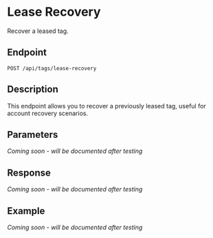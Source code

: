 # Lease Recovery

Recover a leased tag.

## Endpoint

```
POST /api/tags/lease-recovery
```

## Description

This endpoint allows you to recover a previously leased tag, useful for account recovery scenarios.

## Parameters

*Coming soon - will be documented after testing*

## Response

*Coming soon - will be documented after testing*

## Example

*Coming soon - will be documented after testing*
